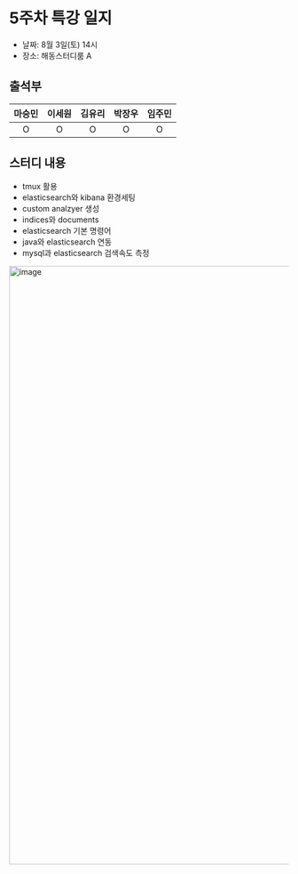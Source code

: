 # 5주차 특강 일지
- 날짜: 8월 3일(토) 14시
- 장소: 해동스터디룸 A

## 출석부
|마승민|이세원|김유리|박장우|임주민|
|:---:|:---:|:---:|:---:|:---:|
|O|O|O|O|O|

## 스터디 내용
- tmux 활용
- elasticsearch와 kibana 환경세팅
- custom analzyer 생성
- indices와 documents
- elasticsearch 기본 명령어
- java와 elasticsearch 연동
- mysql과 elasticsearch 검색속도 측정
<img width="1077" alt="image" src="https://github.com/user-attachments/assets/47f8e1a4-bbd6-43d2-8229-628d10fe743e">
